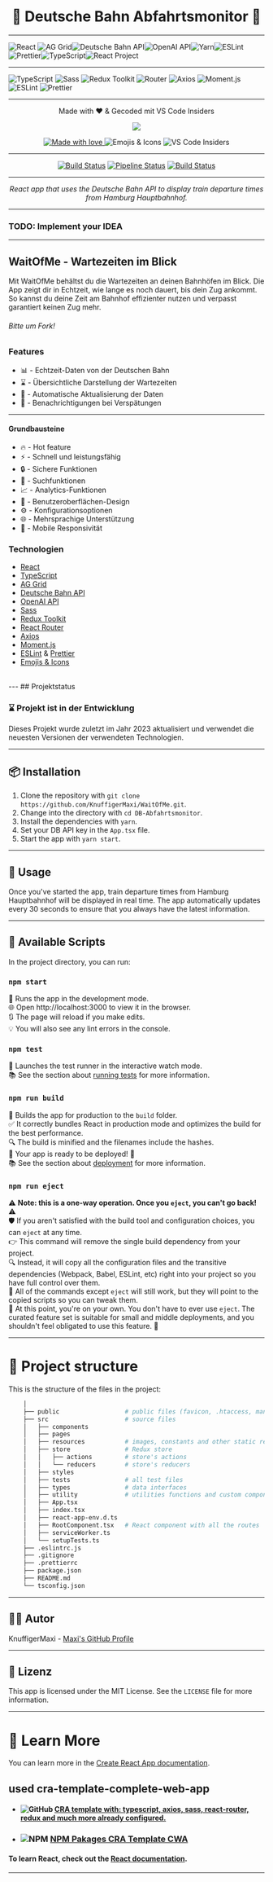 <h1 align="center">🚂 Deutsche Bahn Abfahrtsmonitor 🚉</h1>

---
<img src="https://img.shields.io/badge/react-17.0.2-blue.svg" alt="React"> <img src="https://img.shields.io/badge/AG_Grid-27.1.0-green.svg" alt="AG Grid"><img src="https://img.shields.io/badge/API-Deutsche%20Bahn-yellow.svg" alt="Deutsche Bahn API"><img src="https://img.shields.io/badge/OpenAI-API-orange.svg" alt="OpenAI API"><img src="https://img.shields.io/badge/Yarn-1.22.17-blue.svg" alt="Yarn"><img src="https://img.shields.io/badge/ESLint-8.2.0-blue.svg" alt="ESLint"><img src="https://img.shields.io/badge/Prettier-2.4.1-blue.svg" alt="Prettier"><img src="https://img.shields.io/badge/TypeScript-4.4.3-blue.svg" alt="TypeScript"><img src="https://img.shields.io/badge/React_Project-2023-blue.svg" alt="React Project">

---
![TypeScript](https://img.shields.io/badge/-TypeScript-007ACC?logo=typescript&logoColor=white) ![Sass](https://img.shields.io/badge/-Sass-CC6699?logo=sass&logoColor=white) ![Redux Toolkit](https://img.shields.io/badge/-Redux_Toolkit-764ABC?logo=redux&logoColor=white) ![Router](https://img.shields.io/badge/-React_Router-CA4245?logo=react-router&logoColor=white) ![Axios](https://img.shields.io/badge/-Axios-5A6F8D?logo=axios&logoColor=white) ![Moment.js](https://img.shields.io/badge/-Moment.js-000000?logo=moment&logoColor=white) ![ESLint](https://img.shields.io/badge/-ESLint-4B32C3?logo=eslint&logoColor=white) ![Prettier](https://img.shields.io/badge/-Prettier-F7B93E?logo=prettier&logoColor=white)

---
<p align="center">Made with ❤️ & Gecoded mit VS Code Insiders</p>
<div align="center">
  <img src="https://img.shields.io/badge/Bootstrapped%20with-Create%20React%20App-blueviolet.svg" />
  <p>
    <a href="https://www.instagram.com/guneskaval/">
      <img src="https://img.shields.io/badge/Made%20with-%E2%9D%A4%EF%B8%8F-red.svg" alt="Made with love" />
    </a>
    <img src="https://img.shields.io/badge/Emojis_%26_Icons-Yes-green.svg" alt="Emojis & Icons" />
    <img src="https://img.shields.io/badge/VS%20Code-Insiders-blue.svg?logo=visual-studio-code&logoColor=white" alt="VS Code Insiders" />
  </p>
</div>

---
<!-- [![Build Status](https://github.com/KnuffigerMaxi/WaitOfMe/actions/workflows/waitofme/badge.svg)](https://github.com/KnuffigerMaxi/WaitOfMe/actions/workflows/waitofme)
[![Build Status](https://gitlab.com/KnuffigerMaxi/WaitOfMe/badges/dev/pipeline.svg)](https://gitlab.com/KnuffigerMaxi/WaitOfMe/pipelines)

<a href="https://github.com/KnuffigerMaxi/WaitOfMe/actions/workflows/main.yml"><img src="https://github.com/KnuffigerMaxi/WaitOfMe/actions/workflows/main.yml/badge.svg" alt="Build Status"></a>
</p>
 -->

<div align="center">
  <a href="https://github.com/KnuffigerMaxi/WaitOfMe/actions/workflows/dev"><img src="https://github.com/KnuffigerMaxi/WaitOfMe/actions/workflows/dev/badge.svg" alt="Build Status"></a>
  <a href="https://gitlab.com/KnuffigerMaxi/WaitOfMe/pipelines"><img src="https://gitlab.com/KnuffigerMaxi/WaitOfMe/badges/dev/pipeline.svg" alt="Pipeline Status"></a>
  <a href="https://github.com/KnuffigerMaxi/WaitOfMe/actions/workflows/main.yml"><img src="https://github.com/KnuffigerMaxi/WaitOfMe/actions/workflows/main.yml/badge.svg" alt="Build Status"></a>
</div>


---
<p align="center">
  <i>React app that uses the Deutsche Bahn API to display train departure times from Hamburg Hauptbahnhof.</i>
  
---
### TODO: Implement your IDEA
---
## WaitOfMe - Wartezeiten im Blick

Mit WaitOfMe behältst du die Wartezeiten an deinen Bahnhöfen im Blick. Die App zeigt dir in Echtzeit, wie lange es noch dauert, bis dein Zug ankommt. So kannst du deine Zeit am Bahnhof effizienter nutzen und verpasst garantiert keinen Zug mehr.
###### Bitte um Fork!

### Features

- :bar_chart: - Echtzeit-Daten von der Deutschen Bahn
- :hourglass: - Übersichtliche Darstellung der Wartezeiten
- :arrows_counterclockwise: - Automatische Aktualisierung der Daten
- :bell: - Benachrichtigungen bei Verspätungen
---
#### Grundbausteine
 - :fire: - Hot feature
- :zap: - Schnell und leistungsfähig
- :lock: - Sichere Funktionen
- :mag_right: - Suchfunktionen
- :chart_with_upwards_trend: - Analytics-Funktionen
- :art: - Benutzeroberflächen-Design
- :gear: - Konfigurationsoptionen
- :globe_with_meridians: - Mehrsprachige Unterstützung
- :iphone: - Mobile Responsivität

### Technologien

- [React](https://reactjs.org/)
- [TypeScript](https://www.typescriptlang.org/)
- [AG Grid](https://www.ag-grid.com/)
- [Deutsche Bahn API](https://developer.deutschebahn.com/store/apis/info?name=Fahrplan&version=v1&provider=DBOpenData)
- [OpenAI API](https://beta.openai.com/)
- [Sass](https://sass-lang.com/)
- [Redux Toolkit](https://redux-toolkit.js.org/)
- [React Router](https://reactrouter.com/)
- [Axios](https://axios-http.com/)
- [Moment.js](https://momentjs.com/)
- [ESLint](https://eslint.org/) & [Prettier](https://prettier.io/)
- [Emojis & Icons](https://emojipedia.org/)
<br>
---
## Projektstatus

### :hourglass:  Projekt ist in der Entwicklung

Dieses Projekt wurde zuletzt im Jahr 2023 aktualisiert und verwendet die neuesten Versionen der verwendeten Technologien.</p></div>
</p>

---

## 📦 Installation

1. Clone the repository with `git clone https://github.com/KnuffigerMaxi/WaitOfMe.git`.
2. Change into the directory with `cd DB-Abfahrtsmonitor`.
3. Install the dependencies with `yarn`.
4. Set your DB API key in the `App.tsx` file.
5. Start the app with `yarn start`.

---
## 🚀 Usage

Once you've started the app, train departure times from Hamburg Hauptbahnhof will be displayed in real time. The app automatically updates every 30 seconds to ensure that you always have the latest information.

---

## 🚀 Available Scripts

In the project directory, you can run:

### `npm start`
🚀 Runs the app in the development mode.\
🌐 Open http://localhost:3000 to view it in the browser.\
🔃 The page will reload if you make edits.\
💡 You will also see any lint errors in the console.

### `npm test`
🧪 Launches the test runner in the interactive watch mode.\
📚 See the section about [running tests](https://facebook.github.io/create-react-app/docs/running-tests) for more information.

### `npm run build`
🚀 Builds the app for production to the `build` folder.\
✅ It correctly bundles React in production mode and optimizes the build for the best performance.\
🔍 The build is minified and the filenames include the hashes.\
🚀 Your app is ready to be deployed! 🎉\
📚 See the section about [deployment](https://facebook.github.io/create-react-app/docs/deployment) for more information.

### `npm run eject`
⚠️ **Note: this is a one-way operation. Once you `eject`, you can't go back!** ⚠️\
🛡️ If you aren't satisfied with the build tool and configuration choices, you can `eject` at any time.\
👉 This command will remove the single build dependency from your project.\
🔍 Instead, it will copy all the configuration files and the transitive dependencies (Webpack, Babel, ESLint, etc) right into your project so you have full control over them.\
🔧 All of the commands except `eject` will still work, but they will point to the copied scripts so you can tweak them.\
🚫 At this point, you're on your own. You don't have to ever use `eject`. The curated feature set is suitable for small and middle deployments, and you shouldn't feel obligated to use this feature. 🚫

---

# 🧬 Project structure

This is the structure of the files in the project:

```sh
    │
    ├── public                  # public files (favicon, .htaccess, manifest, ...)
    ├── src                     # source files
    │   ├── components
    │   ├── pages
    │   ├── resources           # images, constants and other static resources
    │   ├── store               # Redux store
    │   │   ├── actions         # store's actions
    │   │   └── reducers        # store's reducers
    │   ├── styles
    │   ├── tests               # all test files
    │   ├── types               # data interfaces
    │   ├── utility             # utilities functions and custom components
    │   ├── App.tsx
    │   ├── index.tsx
    │   ├── react-app-env.d.ts
    │   ├── RootComponent.tsx   # React component with all the routes
    │   ├── serviceWorker.ts
    │   └── setupTests.ts
    ├── .eslintrc.js
    ├── .gitignore
    ├── .prettierrc
    ├── package.json
    ├── README.md
    └── tsconfig.json
```
----

## 👨‍💻 Autor

KnuffigerMaxi - [Maxi's GitHub Profile](https://github.com/KnuffigerMaxi)

---

## 📝 Lizenz
 This app is licensed under the MIT License. See the `LICENSE` file for more information.

 ---
# 📖 Learn More

You can learn more in the [Create React App documentation](https://facebook.github.io/create-react-app/docs/getting-started).

## used cra-template-complete-web-app
 - #### ![GitHub](https://img.shields.io/badge/-GitHub-181717?style=flat-square&logo=github&logoColor=white) [CRA template with: typescript, axios, sass, react-router, redux and much more already configured.](https://github.com/ChrisUser/cra-template-complete-web-app)

- ### ![NPM](https://img.shields.io/badge/-NPM-CB3837?style=flat-square&logo=npm&logoColor=white) [NPM Pakages CRA Template CWA](https://www.npmjs.com/package/cra-template-complete-web-app?activeTab=explore)


#### To learn React, check out the [React documentation](https://reactjs.org/).

---